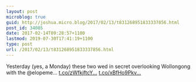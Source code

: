```yaml
---
layout: post
microblog: true
guid: http://joshua.micro.blog/2017/02/13/t831268951833337856.html
post_id: 34085
date: 2017-02-14T09:28:57+1100
lastmod: 2019-07-30T17:41:19+1100
type: post
url: /2017/02/13/t831268951833337856.html
---
```

Yesterday (yes, a Monday) these two wed in secret overlooking Wollongong with the @elopeme… [t.co/zWfkjftcY...](https://t.co/zWfkjftcYy) [t.co/xBfHo9Pkv...](https://t.co/xBfHo9Pkvv)
